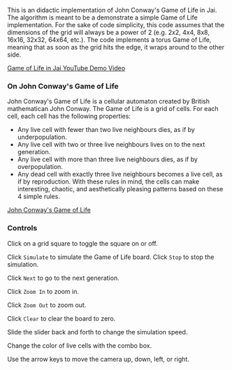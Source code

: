 This is an didactic implementation of John Conway's Game of Life in Jai. The algorithm is meant to be a demonstrate a simple Game of Life implementation. For the sake of code simplicity, this code assumes that the dimensions of the grid will always be a power of 2 (e.g. 2x2, 4x4, 8x8, 16x16, 32x32, 64x64, etc.). The code implements a torus Game of Life, meaning that as soon as the grid hits the edge, it wraps around to the other side. 


[Game of Life in Jai YouTube Demo Video](https://www.youtube.com/watch?v=wJJ6XU2Fv1w)


### On John Conway's Game of Life
John Conway's Game of Life is a cellular automaton created by British mathematican John Conway. The Game of Life is a grid of cells. For each cell, each cell has the following properties:
* Any live cell with fewer than two live neighbours dies, as if by underpopulation.
* Any live cell with two or three live neighbours lives on to the next generation.
* Any live cell with more than three live neighbours dies, as if by overpopulation.
* Any dead cell with exactly three live neighbours becomes a live cell, as if by reproduction.
With these rules in mind, the cells can make interesting, chaotic, and aesthetically pleasing patterns based on these 4 simple rules.

[John Conway's Game of Life](https://en.wikipedia.org/wiki/Conway%27s_Game_of_Life)

### Controls
Click on a grid square to toggle the square on or off.

Click `Simulate` to simulate the Game of Life board. Click `Stop` to stop the simulation.

Click `Next` to go to the next generation.

Click `Zoom In` to zoom in.

Click `Zoom Out` to zoom out.

Click `Clear` to clear the board to zero.

Slide the slider back and forth to change the simulation speed.

Change the color of live cells with the combo box.

Use the arrow keys to move the camera up, down, left, or right.
